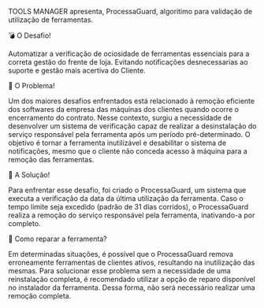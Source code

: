 TOOLS MANAGER apresenta, ProcessaGuard, algoritimo para validação de utilização de ferramentas.

💣  O Desafio!

Automatizar a verificação de ociosidade de ferramentas essenciais para a correta gestão do frente de loja. Evitando notificações desnecessarias ao suporte e gestão mais acertiva do Cliente.

🌱 O Problema!

Um dos maiores desafios enfrentados está relacionado à remoção eficiente dos softwares da empresa das máquinas dos clientes quando ocorre o encerramento do contrato. Nesse contexto, surgiu a necessidade de desenvolver um sistema de verificação capaz de realizar a desinstalação do serviço responsável pela ferramenta após um período pré-determinado. O objetivo é tornar a ferramenta inutilizável e desabilitar o sistema de notificações, mesmo que o cliente não conceda acesso à máquina para a remoção das ferramentas.

🧠  A Solução!

Para enfrentar esse desafio, foi criado o ProcessaGuard, um sistema que executa a verificação da data da última utilização da ferramenta. Caso o tempo limite seja excedido (padrão de 31 dias corridos), o ProcessaGuard realiza a remoção do serviço responsável pela ferramenta, inativando-a por completo.

🧰 Como reparar a ferramenta?

Em determinadas situações, é possível que o ProcessaGuard remova erroneamente ferramentas de clientes ativos, resultando na inutilização das mesmas. Para solucionar esse problema sem a necessidade de uma reinstalação completa, é recomendado utilizar a opção de reparo disponível no instalador da ferramenta. Dessa forma, não será necessário realizar uma remoção completa.

